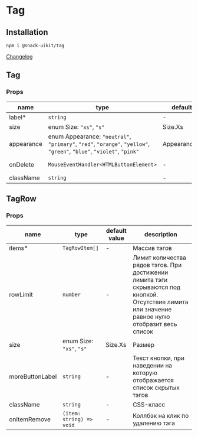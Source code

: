 # Tag

## Installation
`npm i @snack-uikit/tag`

[Changelog](./CHANGELOG.md)

[//]: DOCUMENTATION_SECTION_START
[//]: THIS_SECTION_IS_AUTOGENERATED_PLEASE_DONT_EDIT_IT
## Tag
### Props
| name | type | default value | description |
|------|------|---------------|-------------|
| label* | `string` | - | Текст |
| size | enum Size: `"xs"`, `"s"` | Size.Xs | Размер |
| appearance | enum Appearance: `"neutral"`, `"primary"`, `"red"`, `"orange"`, `"yellow"`, `"green"`, `"blue"`, `"violet"`, `"pink"` | Appearance.Neutral | Внешний вид |
| onDelete | `MouseEventHandler<HTMLButtonElement>` | - | Коллбэк на удаление |
| className | `string` | - | CSS-класс |
## TagRow
### Props
| name | type | default value | description |
|------|------|---------------|-------------|
| items* | `TagRowItem[]` | - | Массив тэгов |
| rowLimit | `number` | - | Лимит количества рядов тэгов. При достижении лимита тэги скрываются под кнопкой. Отсутствие лимита или значение равное нулю отобразит весь список |
| size | enum Size: `"xs"`, `"s"` | Size.Xs | Размер |
| moreButtonLabel | `string` | - | Текст кнопки, при наведении на которую отображается список скрытых тэгов |
| className | `string` | - | CSS-класс |
| onItemRemove | `(item: string) => void` | - | Коллбэк на клик по удалению тэга |


[//]: DOCUMENTATION_SECTION_END
